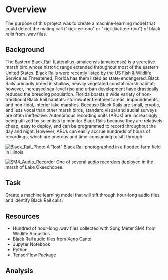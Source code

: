 # Overview

The purpose of this project was to create a machine-learning model that could detect the mating call ("kick-ee-doo" or "kick-kick-ee-doo") of black rails from .wav files.

## Background

The Eastern Black Rail (Laterallus jamaicensis jamaicensis) is a secretive marsh bird whose historic range extended throughout most of the eastern United States. Black Rails were recently listed by the US Fish & Wildlife Service as Threatened; Florida has them listed as state-endangered. Black Rails primarily breed in shallow, heavily vegetated coastal marsh habitat; however, increased sea-level rise and urban development have drastically reduced the breeding population. Florida boasts a wide variety of non-traditional Black Rail habitats: stormwater treatment areas, impoundments, and non-tidal, interior lake marshes. Because Black Rails are small, cryptic, and less vocal than other marsh birds, standard visual and audial surveys are often ineffective. Autonomous recording units (ARUs) are increasingly being utilized by scientists to monitor Black Rails because they are relatively cheap, easy to deploy, and can be programmed to record throughout the day and night. However, ARUs can easily accrue hundreds of hours of recordings, which are onerous and time-consuming to sift through.

![Black_Rail_Photo](https://github.com/CSoldo1/Black_Rail_Audio_Detection/assets/114112078/66edea3c-d8a0-4e43-ab23-d3550023e1b8)
A "lost" Black Rail photographed in a flooded farm field in Illinois.

![SM4_Audio_Recorder](https://github.com/CSoldo1/Black_Rail_Audio_Detection/assets/114112078/ad660552-94f1-49e4-8e08-01ac8c32bd49)
One of several audio recorders deployed in the marsh of Lake Okeechobee. 

## Task
Create a machine learning model that will sift through hour-long audio files and identify Black Rail calls. 

## Resources
* Hundred of hour-long .wav files collected with Song Meter SM4 from Wildlife Acoustics
* Black Rail audio files from Xeno Canto
* Jupyter Notebook
* Python
* TensorFlow Package

## Analysis


